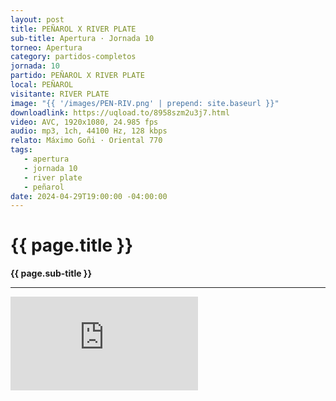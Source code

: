 ```yaml
---
layout: post
title: PEÑAROL X RIVER PLATE
sub-title: Apertura · Jornada 10
torneo: Apertura
category: partidos-completos
jornada: 10
partido: PEÑAROL X RIVER PLATE
local: PEÑAROL
visitante: RIVER PLATE
image: "{{ '/images/PEN-RIV.png' | prepend: site.baseurl }}"
downloadlink: https://uqload.to/8958szm2u3j7.html
video: AVC, 1920x1080, 24.985 fps
audio: mp3, 1ch, 44100 Hz, 128 kbps
relato: Máximo Goñi · Oriental 770
tags:
   - apertura
   - jornada 10
   - river plate
   - peñarol
date: 2024-04-29T19:00:00 -04:00:00
---
```


<div class="mt-5 mb-4 dyuthi_regular"> 
    <h1 class="text-success kustom_culture"> 
                {{ page.title }} 
    </h1> 
    <strong>{{ page.sub-title }}</strong>
    <hr> 
</div>
<div class="container embed-responsive embed-responsive-16by9 position-relative"> 
    <iframe class="position-relative w-100 h-100 border-0" src="https://uqload.to/embed-8958szm2u3j7.html" frameborder=0 marginwidth=0 marginheight=0 scrolling=NO allowfullscreen><div style="height: 1000px;"></div></iframe> 
</div>


